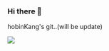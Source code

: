 ### Hi there 👋
hobinKang's git..(will be update)

<img src="https://img.shields.io/badge/PostgreSQL-0064CD?style=flat-square&logo=postgresql&logoColor=white"/>

<!--
**hobin-kang/hobin-kang** is a ✨ _special_ ✨ repository because its `README.md` (this file) appears on your GitHub profile.

Here are some ideas to get you started:

- 🔭 I’m currently working on ...
- 🌱 I’m currently learning ...
- 👯 I’m looking to collaborate on ...
- 🤔 I’m looking for help with ...
- 💬 Ask me about ...
- 📫 How to reach me: ...
- 😄 Pronouns: ...
- ⚡ Fun fact: ...
-->
